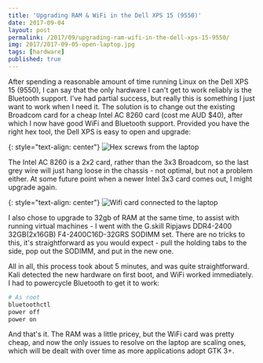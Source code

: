 ```yaml
---
title: 'Upgrading RAM & WiFi in the Dell XPS 15 (9550)'
date: 2017-09-04
layout: post
permalink: /2017/09/upgrading-ram-wifi-in-the-dell-xps-15-9550/
img: 2017/2017-09-05-open-laptop.jpg
tags: [hardware]
published: true
---
```

After spending a reasonable amount of time running Linux on the Dell XPS 15 (9550), I can say that the only hardware I can't get to work reliably is the Bluetooth support. I've had partial success, but really this is something I just want to work when I need it. The solution is to change out the existing Broadcom card for a cheap Intel AC 8260 card (cost me AUD $40), after which I now have good WiFi and Bluetooth support. Provided you have the right hex tool, the Dell XPS is easy to open and upgrade:

{: style="text-align: center"}
![Hex screws from the laptop]({{site.baseurl}}/assets/img/2017/2017-09-05-hex-screws.jpg)

The Intel AC 8260 is a 2x2 card, rather than the 3x3 Broadcom, so the last grey wire will just hang loose in the chassis - not optimal, but not a problem either. At some future point when a newer Intel 3x3 card comes out, I might upgrade again.

{: style="text-align: center"}
![Wifi card connected to the laptop]({{site.baseurl}}/assets/img/2017/2017-09-05-wifi-card.jpg)

I also chose to upgrade to 32gb of RAM at the same time, to assist with running virtual machines - I went with the G.skill Ripjaws DDR4-2400 32GB(2x16GB) F4-2400C16D-32GRS SODIMM set. There are no tricks to this, it's straightforward as you would expect - pull the holding tabs to the side, pop out the SODIMM, and put in the new one.

All in all, this process took about 5 minutes, and was quite straightforward. Kali detected the new hardware on first boot, and WiFi worked immediately. I had to powercycle Bluetooth to get it to work:

``` sh
# As root
bluetoothctl
power off
power on
```

And that's it. The RAM was a little pricey, but the WiFi card was pretty cheap, and now the only issues to resolve on the laptop are scaling ones, which will be dealt with over time as more applications adopt GTK 3+.
